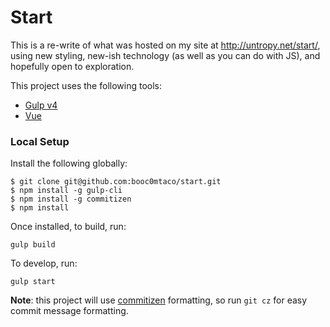 # Start

This is a re-write of what was hosted on my site at <http://untropy.net/start/>, using new styling, new-ish technology (as well as you can do with JS), and hopefully open to exploration.

This project uses the following tools:

- [Gulp v4](https://gulpjs.com/)
- [Vue](https://vuejs.org/)

### Local Setup

Install the following globally:

```
$ git clone git@github.com:booc0mtaco/start.git
$ npm install -g gulp-cli
$ npm install -g commitizen
$ npm install
```

Once installed, to build, run:

`gulp build`

To develop, run: 

`gulp start`

**Note**: this project will use [commitizen](https://commitizen.github.io/cz-cli/) formatting, so run `git cz` for easy commit message formatting.